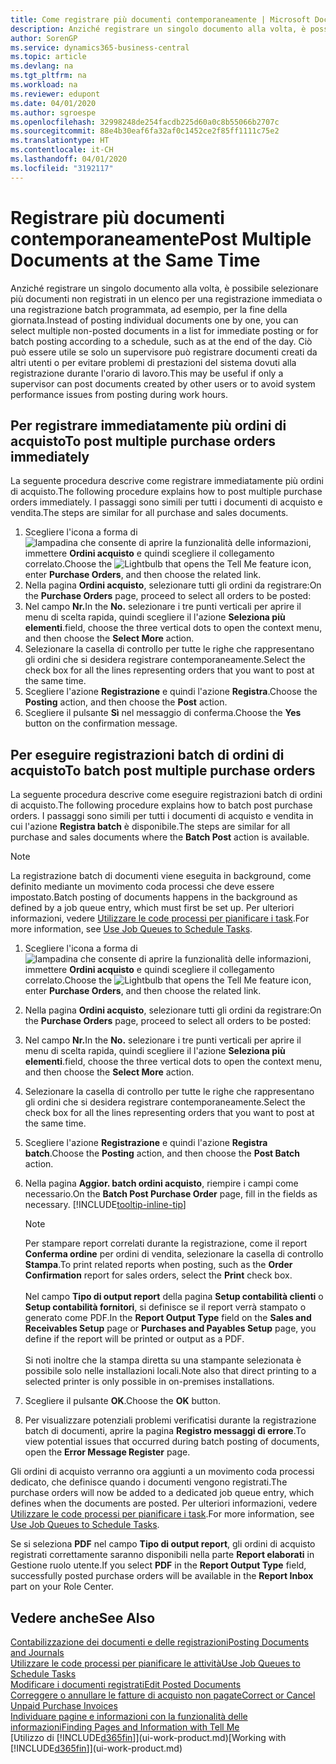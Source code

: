 ```yaml
---
title: Come registrare più documenti contemporaneamente | Microsoft Docs
description: Anziché registrare un singolo documento alla volta, è possibile selezionare più documenti non registrati in un elenco per la registrazione batch, per una registrazione immediata o programmata, ad esempio, per la fine della giornata.
author: SorenGP
ms.service: dynamics365-business-central
ms.topic: article
ms.devlang: na
ms.tgt_pltfrm: na
ms.workload: na
ms.reviewer: edupont
ms.date: 04/01/2020
ms.author: sgroespe
ms.openlocfilehash: 32998248de254facdb225d60a0c8b55066b2707c
ms.sourcegitcommit: 88e4b30eaf6fa32af0c1452ce2f85ff1111c75e2
ms.translationtype: HT
ms.contentlocale: it-CH
ms.lasthandoff: 04/01/2020
ms.locfileid: "3192117"
---
```

# <a name="post-multiple-documents-at-the-same-time"></a><span data-ttu-id="0f38d-103">Registrare più documenti contemporaneamente</span><span class="sxs-lookup"><span data-stu-id="0f38d-103">Post Multiple Documents at the Same Time</span></span>
<span data-ttu-id="0f38d-104">Anziché registrare un singolo documento alla volta, è possibile selezionare più documenti non registrati in un elenco per una registrazione immediata o una registrazione batch programmata, ad esempio, per la fine della giornata.</span><span class="sxs-lookup"><span data-stu-id="0f38d-104">Instead of posting individual documents one by one, you can select multiple non-posted documents in a list for immediate posting or for batch posting according to a schedule, such as at the end of the day.</span></span> <span data-ttu-id="0f38d-105">Ciò può essere utile se solo un supervisore può registrare documenti creati da altri utenti o per evitare problemi di prestazioni del sistema dovuti alla registrazione durante l'orario di lavoro.</span><span class="sxs-lookup"><span data-stu-id="0f38d-105">This may be useful if only a supervisor can post documents created by other users or to avoid system performance issues from posting during work hours.</span></span>

## <a name="to-post-multiple-purchase-orders-immediately"></a><span data-ttu-id="0f38d-106">Per registrare immediatamente più ordini di acquisto</span><span class="sxs-lookup"><span data-stu-id="0f38d-106">To post multiple purchase orders immediately</span></span>
<span data-ttu-id="0f38d-107">La seguente procedura descrive come registrare immediatamente più ordini di acquisto.</span><span class="sxs-lookup"><span data-stu-id="0f38d-107">The following procedure explains how to post multiple purchase orders immediately.</span></span> <span data-ttu-id="0f38d-108">I passaggi sono simili per tutti i documenti di acquisto e vendita.</span><span class="sxs-lookup"><span data-stu-id="0f38d-108">The steps are similar for all purchase and sales documents.</span></span>

1. <span data-ttu-id="0f38d-109">Scegliere l'icona a forma di ![lampadina che consente di aprire la funzionalità delle informazioni](media/ui-search/search_small.png "Informazioni sull'operazione che si desidera eseguire"), immettere **Ordini acquisto** e quindi scegliere il collegamento correlato.</span><span class="sxs-lookup"><span data-stu-id="0f38d-109">Choose the ![Lightbulb that opens the Tell Me feature](media/ui-search/search_small.png "Tell me what you want to do") icon, enter **Purchase Orders**, and then choose the related link.</span></span>
2. <span data-ttu-id="0f38d-110">Nella pagina **Ordini acquisto**, selezionare tutti gli ordini da registrare:</span><span class="sxs-lookup"><span data-stu-id="0f38d-110">On the **Purchase Orders** page, proceed to select all orders to be posted:</span></span>
3. <span data-ttu-id="0f38d-111">Nel campo **Nr.**</span><span class="sxs-lookup"><span data-stu-id="0f38d-111">In the **No.**</span></span> <span data-ttu-id="0f38d-112">selezionare i tre punti verticali per aprire il menu di scelta rapida, quindi scegliere il l'azione **Seleziona più elementi**.</span><span class="sxs-lookup"><span data-stu-id="0f38d-112">field, choose the three vertical dots to open the context menu, and then choose the **Select More** action.</span></span>
4. <span data-ttu-id="0f38d-113">Selezionare la casella di controllo per tutte le righe che rappresentano gli ordini che si desidera registrare contemporaneamente.</span><span class="sxs-lookup"><span data-stu-id="0f38d-113">Select the check box for all the lines representing orders that you want to post at the same time.</span></span>
5. <span data-ttu-id="0f38d-114">Scegliere l'azione **Registrazione** e quindi l'azione **Registra**.</span><span class="sxs-lookup"><span data-stu-id="0f38d-114">Choose the **Posting** action, and then choose the **Post** action.</span></span>
6. <span data-ttu-id="0f38d-115">Scegliere il pulsante **Sì** nel messaggio di conferma.</span><span class="sxs-lookup"><span data-stu-id="0f38d-115">Choose the **Yes** button on the confirmation message.</span></span>

## <a name="to-batch-post-multiple-purchase-orders"></a><span data-ttu-id="0f38d-116">Per eseguire registrazioni batch di ordini di acquisto</span><span class="sxs-lookup"><span data-stu-id="0f38d-116">To batch post multiple purchase orders</span></span>
<span data-ttu-id="0f38d-117">La seguente procedura descrive come eseguire registrazioni batch di ordini di acquisto.</span><span class="sxs-lookup"><span data-stu-id="0f38d-117">The following procedure explains how to batch post purchase orders.</span></span> <span data-ttu-id="0f38d-118">I passaggi sono simili per tutti i documenti di acquisto e vendita in cui l'azione **Registra batch** è disponibile.</span><span class="sxs-lookup"><span data-stu-id="0f38d-118">The steps are similar for all purchase and sales documents where the **Batch Post** action is available.</span></span>

> [!NOTE]
> <span data-ttu-id="0f38d-119">La registrazione batch di documenti viene eseguita in background, come definito mediante un movimento coda processi che deve essere impostato.</span><span class="sxs-lookup"><span data-stu-id="0f38d-119">Batch posting of documents happens in the background as defined by a job queue entry, which must first be set up.</span></span> <span data-ttu-id="0f38d-120">Per ulteriori informazioni, vedere [Utilizzare le code processi per pianificare i task](admin-job-queues-schedule-tasks.md).</span><span class="sxs-lookup"><span data-stu-id="0f38d-120">For more information, see [Use Job Queues to Schedule Tasks](admin-job-queues-schedule-tasks.md).</span></span>

1. <span data-ttu-id="0f38d-121">Scegliere l'icona a forma di ![lampadina che consente di aprire la funzionalità delle informazioni](media/ui-search/search_small.png "Informazioni sull'operazione che si desidera eseguire"), immettere **Ordini acquisto** e quindi scegliere il collegamento correlato.</span><span class="sxs-lookup"><span data-stu-id="0f38d-121">Choose the ![Lightbulb that opens the Tell Me feature](media/ui-search/search_small.png "Tell me what you want to do") icon, enter **Purchase Orders**, and then choose the related link.</span></span>  
2. <span data-ttu-id="0f38d-122">Nella pagina **Ordini acquisto**, selezionare tutti gli ordini da registrare:</span><span class="sxs-lookup"><span data-stu-id="0f38d-122">On the **Purchase Orders** page, proceed to select all orders to be posted:</span></span>
3. <span data-ttu-id="0f38d-123">Nel campo **Nr.**</span><span class="sxs-lookup"><span data-stu-id="0f38d-123">In the **No.**</span></span> <span data-ttu-id="0f38d-124">selezionare i tre punti verticali per aprire il menu di scelta rapida, quindi scegliere il l'azione **Seleziona più elementi**.</span><span class="sxs-lookup"><span data-stu-id="0f38d-124">field, choose the three vertical dots to open the context menu, and then choose the **Select More** action.</span></span>
4. <span data-ttu-id="0f38d-125">Selezionare la casella di controllo per tutte le righe che rappresentano gli ordini che si desidera registrare contemporaneamente.</span><span class="sxs-lookup"><span data-stu-id="0f38d-125">Select the check box for all the lines representing orders that you want to post at the same time.</span></span>
5. <span data-ttu-id="0f38d-126">Scegliere l'azione **Registrazione** e quindi l'azione **Registra batch**.</span><span class="sxs-lookup"><span data-stu-id="0f38d-126">Choose the **Posting** action, and then choose the **Post Batch** action.</span></span>
6. <span data-ttu-id="0f38d-127">Nella pagina **Aggior. batch ordini acquisto**, riempire i campi come necessario.</span><span class="sxs-lookup"><span data-stu-id="0f38d-127">On the **Batch Post Purchase Order** page, fill in the fields as necessary.</span></span> [!INCLUDE[tooltip-inline-tip](includes/tooltip-inline-tip_md.md)]

    > [!NOTE]
    > <span data-ttu-id="0f38d-128">Per stampare report correlati durante la registrazione, come il report **Conferma ordine** per ordini di vendita, selezionare la casella di controllo **Stampa**.</span><span class="sxs-lookup"><span data-stu-id="0f38d-128">To print related reports when posting, such as the **Order Confirmation** report for sales orders, select the **Print** check box.</span></span><br /><br /> <span data-ttu-id="0f38d-129">Nel campo **Tipo di output report** della pagina **Setup contabilità clienti** o **Setup contabilità fornitori**, si definisce se il report verrà stampato o generato come PDF.</span><span class="sxs-lookup"><span data-stu-id="0f38d-129">In the **Report Output Type** field on the **Sales and Receivables Setup** page or **Purchases and Payables Setup** page, you define if the report will be printed or output as a PDF.</span></span><br /><br /> <span data-ttu-id="0f38d-130">Si noti inoltre che la stampa diretta su una stampante selezionata è possibile solo nelle installazioni locali.</span><span class="sxs-lookup"><span data-stu-id="0f38d-130">Note also that direct printing to a selected printer is only possible in on-premises installations.</span></span>

7. <span data-ttu-id="0f38d-131">Scegliere il pulsante **OK**.</span><span class="sxs-lookup"><span data-stu-id="0f38d-131">Choose the **OK** button.</span></span>
8. <span data-ttu-id="0f38d-132">Per visualizzare potenziali problemi verificatisi durante la registrazione batch di documenti, aprire la pagina **Registro messaggi di errore**.</span><span class="sxs-lookup"><span data-stu-id="0f38d-132">To view potential issues that occurred during batch posting of documents, open the **Error Message Register** page.</span></span>

<span data-ttu-id="0f38d-133">Gli ordini di acquisto verranno ora aggiunti a un movimento coda processi dedicato, che definisce quando i documenti vengono registrati.</span><span class="sxs-lookup"><span data-stu-id="0f38d-133">The purchase orders will now be added to a dedicated job queue entry, which defines when the documents are posted.</span></span> <span data-ttu-id="0f38d-134">Per ulteriori informazioni, vedere [Utilizzare le code processi per pianificare i task](admin-job-queues-schedule-tasks.md).</span><span class="sxs-lookup"><span data-stu-id="0f38d-134">For more information, see [Use Job Queues to Schedule Tasks](admin-job-queues-schedule-tasks.md).</span></span>

<span data-ttu-id="0f38d-135">Se si seleziona **PDF** nel campo **Tipo di output report**, gli ordini di acquisto registrati correttamente saranno disponibili nella parte **Report elaborati** in Gestione ruolo utente.</span><span class="sxs-lookup"><span data-stu-id="0f38d-135">If you select **PDF** in the **Report Output Type** field, successfully posted purchase orders will be available in the **Report Inbox** part on your Role Center.</span></span>

## <a name="see-also"></a><span data-ttu-id="0f38d-136">Vedere anche</span><span class="sxs-lookup"><span data-stu-id="0f38d-136">See Also</span></span>
[<span data-ttu-id="0f38d-137">Contabilizzazione dei documenti e delle registrazioni</span><span class="sxs-lookup"><span data-stu-id="0f38d-137">Posting Documents and Journals</span></span>](ui-post-documents-journals.md)  
[<span data-ttu-id="0f38d-138">Utilizzare le code processi per pianificare le attività</span><span class="sxs-lookup"><span data-stu-id="0f38d-138">Use Job Queues to Schedule Tasks</span></span>](admin-job-queues-schedule-tasks.md)  
[<span data-ttu-id="0f38d-139">Modificare i documenti registrati</span><span class="sxs-lookup"><span data-stu-id="0f38d-139">Edit Posted Documents</span></span>](across-edit-posted-document.md)  
[<span data-ttu-id="0f38d-140">Correggere o annullare le fatture di acquisto non pagate</span><span class="sxs-lookup"><span data-stu-id="0f38d-140">Correct or Cancel Unpaid Purchase Invoices</span></span>](purchasing-how-correct-cancel-unpaid-purchase-invoices.md)  
[<span data-ttu-id="0f38d-141">Individuare pagine e informazioni con la funzionalità delle informazioni</span><span class="sxs-lookup"><span data-stu-id="0f38d-141">Finding Pages and Information with Tell Me</span></span>](ui-search.md)  
<span data-ttu-id="0f38d-142">[Utilizzo di [!INCLUDE[d365fin](includes/d365fin_md.md)]](ui-work-product.md)</span><span class="sxs-lookup"><span data-stu-id="0f38d-142">[Working with [!INCLUDE[d365fin](includes/d365fin_md.md)]](ui-work-product.md)</span></span>
